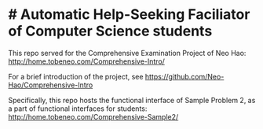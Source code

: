 # # Automatic Help-Seeking Faciliator of Computer Science students

This repo served for the Comprehensive Examination Project of Neo Hao: http://home.tobeneo.com/Comprehensive-Intro/

For a brief introduction of the project, see https://github.com/Neo-Hao/Comprehensive-Intro

Specifically, this repo hosts the functional interface of Sample Problem 2, as a part of functional interfaces for students: http://home.tobeneo.com/Comprehensive-Sample2/
